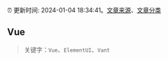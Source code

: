 :alarm_clock: 更新时间: 2024-01-04 18:34:41。[文章来源](/README.md)、[文章分类](/TAGS.md)

## Vue


> 关键字：`Vue`、`ElementUI`、`Vant`



